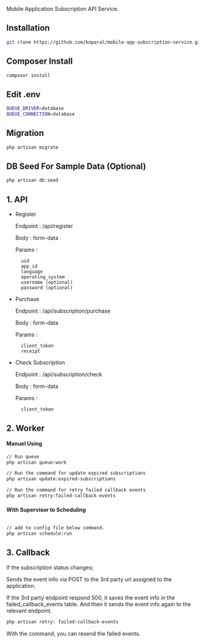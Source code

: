 Mobile Application Subscription API Service.
## Installation

```bash
git clone https://github.com/koparal/mobile-app-subscription-service.git
```

## Composer Install

```bash
composer install
```


## Edit .env 

```bash
QUEUE_DRIVER=database
QUEUE_CONNECTION=database
```

## Migration 
```bash
php artisan migrate
```

## DB Seed For Sample Data (Optional)
```bash
php artisan db:seed
```

## 1. API

* Register

    Endpoint : /api/register
    
    Body : form-data
    
    Params :
    
        uid
        app_id
        language
        operating_system
        username (optional)
        password (optional)

* Purchase

    Endpoint : /api/subscription/purchase
    
    Body : form-data
    
    Params :
    
        client_token
        receipt

* Check Subscription

    Endpoint : /api/subscription/check
    
    Body : form-data
    
    Params :
    
        client_token

## 2. Worker
#### Manuel Using

```bash
// Run queue
php artisan queue:work

// Run the command for update expired subscriptions
php artisan update:expired-subscriptions

// Run the command for retry failed callback events
php artisan retry:failed-callback-events
```

#### With Supervisor to Scheduling
```bash

// add to config file below command.
php artisan schedule:run
```

## 3. Callback
    
If the subscription status changes; 

Sends the event info via POST to the 3rd party url assigned to the application.

If the 3rd party endpoint respond 500, it saves the event info in the failed_callback_events table. And then it sends the event info again to the relevant endpoint.

```bash
php artisan retry: failed-callback-events
```

With the command, you can resend the failed events.
